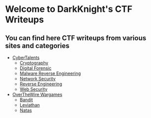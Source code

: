 # Welcome to DarkKnight's CTF Writeups
## You can find here CTF writeups from various sites and categories

- [CyberTalents](/Bandit)
  - [Cryptography]()
  - [Digital Forensic]()
  - [Malware Reverse Engineering]()
  - [Network Security]()
  - [Reverse Engineering]()
  - [Web Security]()
- [OverTheWire Wargames]()
  - [Bandit]() 
  - [Leviathan]()
  - [Natas]()


